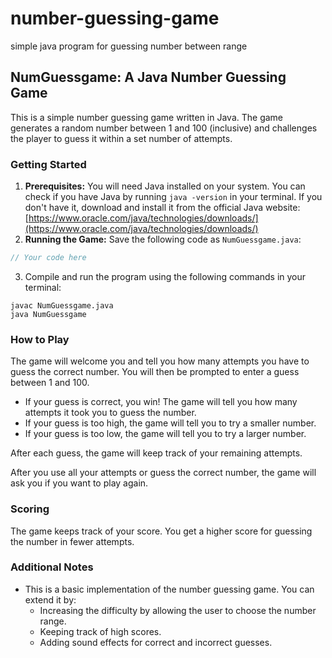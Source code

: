 # number-guessing-game
simple java program for guessing number between range
## NumGuessgame: A Java Number Guessing Game

This is a simple number guessing game written in Java. The game generates a random number between 1 and 100 (inclusive) and challenges the player to guess it within a set number of attempts.

### Getting Started

1. **Prerequisites:** You will need Java installed on your system. You can check if you have Java by running `java -version` in your terminal. If you don't have it, download and install it from the official Java website: [https://www.oracle.com/java/technologies/downloads/](https://www.oracle.com/java/technologies/downloads/)
2. **Running the Game:** Save the following code as `NumGuessgame.java`:

```java
// Your code here
```

3. Compile and run the program using the following commands in your terminal:

```
javac NumGuessgame.java
java NumGuessgame
```

### How to Play

The game will welcome you and tell you how many attempts you have to guess the correct number. You will then be prompted to enter a guess between 1 and 100.

* If your guess is correct, you win! The game will tell you how many attempts it took you to guess the number.
* If your guess is too high, the game will tell you to try a smaller number.
* If your guess is too low, the game will tell you to try a larger number.

After each guess, the game will keep track of your remaining attempts.

After you use all your attempts or guess the correct number, the game will ask you if you want to play again.

### Scoring

The game keeps track of your score. You get a higher score for guessing the number in fewer attempts.

### Additional Notes

* This is a basic implementation of the number guessing game. You can extend it by:
    * Increasing the difficulty by allowing the user to choose the number range.
    * Keeping track of high scores.
    * Adding sound effects for correct and incorrect guesses.
